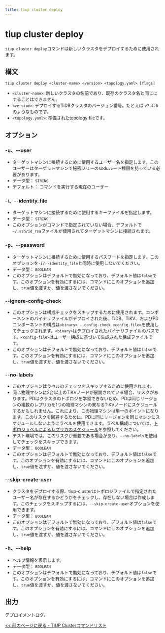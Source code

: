 ```yaml
---
title: tiup cluster deploy
---
```


# tiup cluster deploy

`tiup cluster deploy`コマンドは新しいクラスタをデプロイするために使用されます。

## 構文

```shell
tiup cluster deploy <cluster-name> <version> <topology.yaml> [flags]
```

- `<cluster-name>`: 新しいクラスタの名前であり、既存のクラスタ名と同じにすることはできません。
- `<version>`: デプロイするTiDBクラスタのバージョン番号。たとえば `v7.4.0` のようなものです。
- `<topology.yaml>`: 準備された[topology file](/tiup/tiup-cluster-topology-reference.md)です。

## オプション

### -u、--user

- ターゲットマシンに接続するために使用するユーザー名を指定します。このユーザーはターゲットマシンで秘密フリーのsoduルート権限を持っている必要があります。
- データ型： `STRING`
- デフォルト： コマンドを実行する現在のユーザー

### -i、--identity_file

- ターゲットマシンに接続するために使用するキーファイルを指定します。
- データ型： `STRING`
- このオプションがコマンドで指定されていない場合、デフォルトで`~/.ssh/id_rsa`ファイルが使用されてターゲットマシンに接続されます。

### -p、--password

- ターゲットマシンに接続するために使用するパスワードを指定します。このオプションを`-i/--identity_file`と同時に使用しないでください。
- データ型： `BOOLEAN`
- このオプションはデフォルトで無効になっており、デフォルト値は`false`です。このオプションを有効にするには、コマンドにこのオプションを追加し、`true`値を渡すか、値を渡さないでください。

### --ignore-config-check

- このオプションは構成チェックをスキップするために使用されます。コンポーネントのバイナリファイルがデプロイされた後、TiDB、TiKV、およびPDコンポーネントの構成は`<binary> --config-check <config-file>`を使用してチェックされます。`<binary>`はデプロイされたバイナリファイルのパスです。`<config-file>`はユーザー構成に基づいて生成された構成ファイルです。
- このオプションはデフォルトで無効になっており、デフォルト値は`false`です。このオプションを有効にするには、コマンドにこのオプションを追加し、`true`値を渡すか、値を渡さないでください。

### --no-labels

- このオプションはラベルのチェックをスキップするために使用されます。
- 同じ物理マシンに2台以上のTiKVノードが展開されている場合、リスクがあります。PDはクラスタのトポロジを学習できないため、PDは同じリージョンの複数のレプリカを1つの物理マシンの異なるTiKVノードにスケジュールするかもしれません。これにより、この物理マシンは単一のポイントになります。このリスクを回避するために、PDに同じリージョンを同じマシンにスケジュールしないようにラベルを使用できます。ラベル構成については、[トポロジラベルによるレプリカのスケジュール](/schedule-replicas-by-topology-labels.md)を参照してください。
- テスト環境では、このリスクが重要である場合があり、`--no-labels`を使用してチェックをスキップできます。
- データ型： `BOOLEAN`
- このオプションはデフォルトで無効になっており、デフォルト値は`false`です。このオプションを有効にするには、コマンドにこのオプションを追加し、`true`値を渡すか、値を渡さないでください。

### --skip-create-user

- クラスタをデプロイする際、tiup-clusterはトポロジファイルで指定されたユーザー名が存在するかどうかをチェックし、存在しない場合は作成します。このチェックをスキップするには、`--skip-create-user`オプションを使用できます。
- データ型： `BOOLEAN`
- このオプションはデフォルトで無効になっており、デフォルト値は`false`です。このオプションを有効にするには、コマンドにこのオプションを追加し、`true`値を渡すか、値を渡さないでください。

### -h、--help

- ヘルプ情報を表示します。
- データ型： `BOOLEAN`
- このオプションはデフォルトで無効になっており、デフォルト値は`false`です。このオプションを有効にするには、コマンドにこのオプションを追加し、`true`値を渡すか、値を渡さないでください。

## 出力

デプロイメントログ。

[<< 前のページに戻る - TiUP Clusterコマンドリスト](/tiup/tiup-component-cluster.md#command-list)